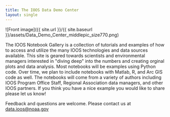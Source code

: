 ```yaml
---
title: The IOOS Data Demo Center
layout: single
---
```


![Front image]({{ site.url }}/{{ site.baseurl }}/assets/Data_Demo_Center_middlepic_size770.png)

The IOOS Notebook Gallery is a collection of tutorials and examples of how to access and utilize the many IOOS technologies and data sources available.
This site is geared towards scientists and environmental managers interested in "diving deep" into the numbers and creating orginal plots and data analysis.
Most notebooks will be examples using Python code.
Over time, we plan to include notebooks with Matlab, R, and Arc GIS code as well.
The notebooks will come from a variety of authors including IOOS Program Office Staff,
Regional Association data managers, and other IOOS partners.
If you think you have a nice example you would like to share please let us know!

Feedback and questions are welcome.
Please contact us at <a href="mailto:data.ioos@noaa.gov" target="_top">data.ioos@noaa.gov</a>
